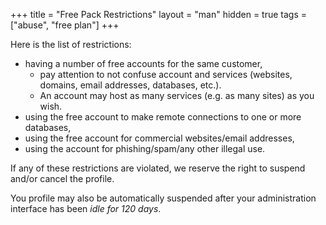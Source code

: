 +++
title = "Free Pack Restrictions"
layout = "man"
hidden = true
tags = ["abuse", "free plan"]
+++

Here is the list of restrictions:

- having a number of free accounts for the same customer,
    - pay attention to not confuse account and services (websites, domains, email addresses, databases, etc.).
    - An account may host as many services (e.g. as many sites) as you wish.
- using the free account to make remote connections to one or more databases,
- using the free account for commercial websites/email addresses,
- using the account for phishing/spam/any other illegal use.

If any of these restrictions are violated, we reserve the right to suspend and/or cancel the profile.

You profile may also be automatically suspended after your administration interface has been *idle for 120 days*.
